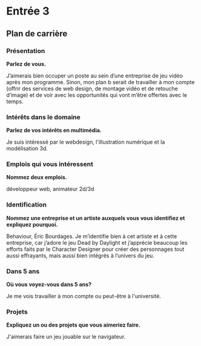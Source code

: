 # Entrée 3
## Plan de carrière

### Présentation
**Parlez de vous.** 

J’aimerais bien occuper un poste au sein d’une entreprise de jeu vidéo après mon programme. Sinon, mon plan b serait de travailler à mon compte (offrir des services de web design, de montage vidéo et de retouche d’image) et de voir avec les opportunités qui vont m’être offertes avec le temps.  

### Intérêts dans le domaine
**Parlez de vos intérêts en multimédia.**

Je suis intéressé par le webdesign, l'illustration numérique et la modélisation 3d.
### Emplois qui vous intéressent
**Nommez deux emplois.**

développeur web, animateur 2d/3d
### Identification
**Nommez une entreprise et un artiste auxquels vous vous identifiez et expliquez pourquoi.**

Behaviour, Éric Bourdages. Je m’identifie bien à cet artiste et à cette entreprise, car j’adore le jeu Dead by Daylight et j’apprécie beaucoup les efforts faits par le Character Designer pour créer des personnages tout aussi effrayants, mais aussi bien intégrés à l’univers du jeu.
### Dans 5 ans
**Où vous voyez-vous dans 5 ans?**

Je me vois travailler à mon compte ou peut-être à l'université.
### Projets
**Expliquez un ou des projets que vous aimeriez faire.**

J'aimerais faire un jeu jouable sur le navigateur.
